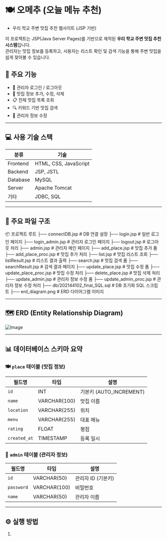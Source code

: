 # 🍽️ 오메추 (오늘 메뉴 추천) 
- 우리 학교 주변 맛집 추천 웹사이트 (JSP 기반)

이 프로젝트는 JSP(Java Server Pages)를 기반으로 제작된 **우리 학교 주변 맛집 추천 시스템**입니다.  
관리자는 맛집 정보를 등록하고, 사용자는 리스트 확인 및 검색 기능을 통해 주변 맛집을 쉽게 찾아볼 수 있습니다.

<dr>
  
## 📌 주요 기능

- 🔐 관리자 로그인 / 로그아웃
- 🧾 맛집 정보 추가, 수정, 삭제
- 📋 전체 맛집 목록 조회
- 🔍 키워드 기반 맛집 검색
- 👤 관리자 정보 수정

---

## 💻 사용 기술 스택

| 분류 | 기술 |
|------|------|
| Frontend | HTML, CSS, JavaScript |
| Backend | JSP, JSTL |
| Database | MySQL |
| Server | Apache Tomcat |
| 기타 | JDBC, SQL |

---

## 📁 주요 파일 구조
📦 프로젝트 루트 
├── connectDB.jsp # DB 연결 설정 
├── login.jsp # 일반 로그인 페이지 
├── login_admin.jsp # 관리자 로그인 페이지 
├── logout.jsp # 로그아웃 처리 
├── admin.jsp # 관리자 메인 페이지 
├── add_place.jsp # 맛집 추가 폼 
├── add_place_proc.jsp # 맛집 추가 처리 
├── list.jsp # 맛집 리스트 조회 
├── listResult.jsp # 리스트 결과 출력 
├── search.jsp # 맛집 검색 폼 
├── searchResult.jsp # 검색 결과 페이지 
├── update_place.jsp # 맛집 수정 폼 
├── update_place_proc.jsp # 맛집 수정 처리 
├── delete_place.jsp # 맛집 삭제 처리 
├── update_admin.jsp # 관리자 정보 수정 폼 
├── update_admin_proc.jsp # 관리자 정보 수정 처리 
├── db/202144102_final_SQL.sql # DB 초기화 SQL 스크립트 
├── erd_diagram.png # ERD 다이어그램 이미지

---

## 🗺️ ERD (Entity Relationship Diagram)

![Image](https://github.com/user-attachments/assets/19483602-de26-4d4b-aaa2-a93252d4c513)

---

## 📊 데이터베이스 스키마 요약

### 🍽️ `place` 테이블 (맛집 정보)

| 필드명 | 타입 | 설명 |
|--------|------|------|
| `id` | INT | 기본키 (AUTO_INCREMENT) |
| `name` | VARCHAR(100) | 맛집 이름 |
| `location` | VARCHAR(255) | 위치 |
| `menu` | VARCHAR(255) | 대표 메뉴 |
| `rating` | FLOAT | 평점 |
| `created_at` | TIMESTAMP | 등록 일시 |

### 👤 `admin` 테이블 (관리자 정보)

| 필드명 | 타입 | 설명 |
|--------|------|------|
| `id` | VARCHAR(50) | 관리자 ID (기본키) |
| `password` | VARCHAR(100) | 비밀번호 |
| `name` | VARCHAR(50) | 관리자 이름 |

---

## ⚙️ 실행 방법

1.
